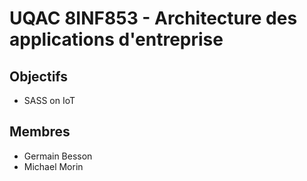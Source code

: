 # <b>UQAC 8INF853 - Architecture des applications d'entreprise</b>

## Objectifs
- SASS on IoT

## Membres
- Germain Besson 
- Michael Morin
